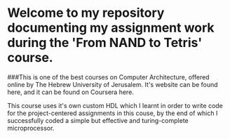 # Welcome to my repository documenting my assignment work during the 'From NAND to Tetris' course.

###This is one of the best courses on Computer Architecture, offered online by The Hebrew University of Jerusalem. It's website can be found here, and it can be found on Coursera here.

This course uses it's own custom HDL which I learnt in order to write code for the project-centered assignments in this couse, by the end of which I successfully coded a simple but effective and turing-complete microprocessor.
